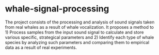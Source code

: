 # whale-signal-processing
The project consists of the processing and analysis of sound signals taken from real whales as a result of whale vocalization. It proposes a method to 1) Process samples from the input sound signal to calculate and store various specific, strategical parameters and 2) Identify each type of whale species by analyzing such parameters and comparing them to empirical data as a result of real experiments. 
